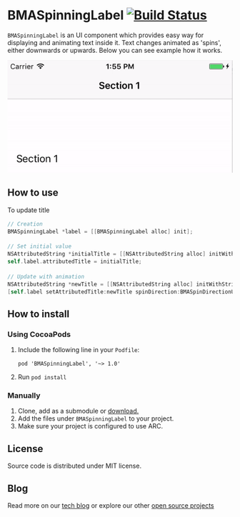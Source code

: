 # BMASpinningLabel [![Build Status](https://api.travis-ci.org/badoo/BMASpinningLabel.svg)](https://travis-ci.org/badoo/BMASpinningLabel)
`BMASpinningLabel` is an UI component which provides easy way for displaying and animating text inside it.
Text changes animated as 'spins', either downwards or upwards.
Below you can see example how it works.

<div align="center">
<img src="./demoimages/demo.gif" />
</div>

## How to use

To update title

```objectivec
// Creation
BMASpinningLabel *label = [[BMASpinningLabel alloc] init];

// Set initial value
NSAttributedString *initialTitle = [[NSAttributedString alloc] initWithString:@"Initial Title"];
self.label.attributedTitle = initialTitle;

// Update with animation
NSAttributedString *newTitle = [[NSAttributedString alloc] initWithString:@"New Title"];
[self.label setAttributedTitle:newTitle spinDirection:BMASpinDirectionUpward spinSettings:BMASpinSettingsAnimated];
```

## How to install

### Using CocoaPods


1. Include the following line in your `Podfile`:

    ```
    pod 'BMASpinningLabel', '~> 1.0'
    ```

2. Run `pod install`

### Manually

1. Clone, add as a submodule or [download.](https://github.com/badoo/BMASpinningLabel/archive/master.zip)
2. Add the files under `BMASpinningLabel` to your project.
3. Make sure your project is configured to use ARC.

## License

Source code is distributed under MIT license.

## Blog

Read more on our [tech blog](http://techblog.badoo.com/) or explore our other [open source projects](https://github.com/badoo)
